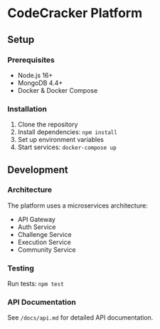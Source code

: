 # CodeCracker Platform

## Setup

### Prerequisites
- Node.js 16+
- MongoDB 4.4+
- Docker & Docker Compose

### Installation
1. Clone the repository
2. Install dependencies: `npm install`
3. Set up environment variables
4. Start services: `docker-compose up`

## Development

### Architecture
The platform uses a microservices architecture:
- API Gateway
- Auth Service
- Challenge Service
- Execution Service
- Community Service

### Testing
Run tests: `npm test`

### API Documentation
See `/docs/api.md` for detailed API documentation.
